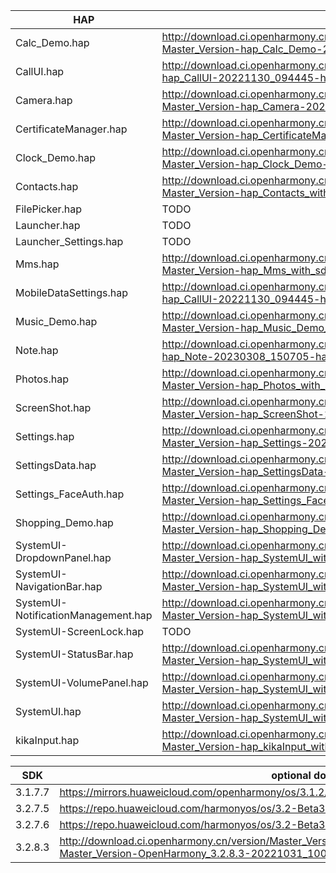| HAP | permanent archive addresses |
| - | - |
| Calc_Demo.hap | http://download.ci.openharmony.cn/version/Master_Version/hap_Calc_Demo/20221213_094211/version-Master_Version-hap_Calc_Demo-20221213_094211-hap_Calc_Demo.tar.gz |
| CallUI.hap | http://download.ci.openharmony.cn/version/Master_Version/hap_CallUI/20221130_094445/version-Master_Version-hap_CallUI-20221130_094445-hap_CallUI.tar.gz |
| Camera.hap | http://download.ci.openharmony.cn/version/Master_Version/hap_Camera/20221228_170611/version-Master_Version-hap_Camera-20221228_170611-hap_Camera.tar.gz |
| CertificateManager.hap | http://download.ci.openharmony.cn/version/Master_Version/hap_CertificateManager/20221129_164935/version-Master_Version-hap_CertificateManager-20221129_164935-hap_CertificateManager.tar.gz |
| Clock_Demo.hap | http://download.ci.openharmony.cn/version/Master_Version/hap_Clock_Demo/20221213_094140/version-Master_Version-hap_Clock_Demo-20221213_094140-hap_Clock_Demo.tar.gz |
| Contacts.hap | http://download.ci.openharmony.cn/version/Master_Version/hap_Contacts_with_sdk/20230223_154715/version-Master_Version-hap_Contacts_with_sdk-20230223_154715-hap_Contacts_with_sdk.tar.gz |
| FilePicker.hap | TODO | http://download.ci.openharmony.cn/version/Master_Version/hap_Photos/20221130_212427/version-Master_Version-hap_Photos-20221130_212427-hap_Photos.tar.gz |
| Launcher.hap | TODO | http://download.ci.openharmony.cn/version/Daily_Version/hap_Launcher/20230105_140939/version-Daily_Version-hap_Launcher-20230105_140939-hap_Launcher.tar.gz |
| Launcher_Settings.hap | TODO | http://download.ci.openharmony.cn/version/Daily_Version/hap_Launcher/20230105_140939/version-Daily_Version-hap_Launcher-20230105_140939-hap_Launcher.tar.gz |
| Mms.hap | http://download.ci.openharmony.cn/version/Master_Version/hap_Mms_with_sdk/20230223_154757/version-Master_Version-hap_Mms_with_sdk-20230223_154757-hap_Mms_with_sdk.tar.gz |
| MobileDataSettings.hap | http://download.ci.openharmony.cn/version/Master_Version/hap_CallUI/20221130_094445/version-Master_Version-hap_CallUI-20221130_094445-hap_CallUI.tar.gz |
| Music_Demo.hap | http://download.ci.openharmony.cn/version/Master_Version/hap_Music_Demo_with_sdk/20230301_102625/version-Master_Version-hap_Music_Demo_with_sdk-20230301_102625-hap_Music_Demo_with_sdk.tar.gz |
| Note.hap | http://download.ci.openharmony.cn/version/Master_Version/hap_Note/20230308_150705/version-Master_Version-hap_Note-20230308_150705-hap_Note.tar.gz |
| Photos.hap | http://download.ci.openharmony.cn/version/Master_Version/hap_Photos/20230220_181413/version-Master_Version-hap_Photos_with_sdk-20230220_181413-hap_Photos_with_sdk.tar.gz |
| ScreenShot.hap | http://download.ci.openharmony.cn/version/Master_Version/hap_ScreenShot/20221129_163631/version-Master_Version-hap_ScreenShot-20221129_163631-hap_ScreenShot.tar.gz |
| Settings.hap | http://download.ci.openharmony.cn/version/Master_Version/hap_Settings/20230106_144942/version-Master_Version-hap_Settings-20230106_144942-hap_Settings.tar.gz |
| SettingsData.hap | http://download.ci.openharmony.cn/version/Master_Version/hap_SettingsData/20230310_091756/version-Master_Version-hap_SettingsData-20230310_091756-hap_SettingsData.tar.gz |
| Settings_FaceAuth.hap | http://download.ci.openharmony.cn/version/Master_Version/hap_Settings_FaceAuth/20221213_094607/version-Master_Version-hap_Settings_FaceAuth-20221213_094607-hap_Settings_FaceAuth.tar.gz |
| Shopping_Demo.hap | http://download.ci.openharmony.cn/version/Master_Version/hap_Shopping_Demo/20221213_094528/version-Master_Version-hap_Shopping_Demo-20221213_094528-hap_Shopping_Demo.tar.gz |
| SystemUI-DropdownPanel.hap | http://download.ci.openharmony.cn/version/Master_Version/hap_SystemUI_with_sdk/20230227_105247/version-Master_Version-hap_SystemUI_with_sdk-20230227_105247-hap_SystemUI_with_sdk.tar.gz |
| SystemUI-NavigationBar.hap | http://download.ci.openharmony.cn/version/Master_Version/hap_SystemUI_with_sdk/20230227_105247/version-Master_Version-hap_SystemUI_with_sdk-20230227_105247-hap_SystemUI_with_sdk.tar.gz |
| SystemUI-NotificationManagement.hap | http://download.ci.openharmony.cn/version/Master_Version/hap_SystemUI_with_sdk/20230227_105247/version-Master_Version-hap_SystemUI_with_sdk-20230227_105247-hap_SystemUI_with_sdk.tar.gz |
| SystemUI-ScreenLock.hap | TODO |
| SystemUI-StatusBar.hap | http://download.ci.openharmony.cn/version/Master_Version/hap_SystemUI_with_sdk/20230227_105247/version-Master_Version-hap_SystemUI_with_sdk-20230227_105247-hap_SystemUI_with_sdk.tar.gz |
| SystemUI-VolumePanel.hap | http://download.ci.openharmony.cn/version/Master_Version/hap_SystemUI_with_sdk/20230227_105247/version-Master_Version-hap_SystemUI_with_sdk-20230227_105247-hap_SystemUI_with_sdk.tar.gz |
| SystemUI.hap | http://download.ci.openharmony.cn/version/Master_Version/hap_SystemUI_with_sdk/20230227_105247/version-Master_Version-hap_SystemUI_with_sdk-20230227_105247-hap_SystemUI_with_sdk.tar.gz |
| kikaInput.hap | http://download.ci.openharmony.cn/version/Master_Version/hap_kikaInput_with_sdk/20230206_112758/version-Master_Version-hap_kikaInput_with_sdk-20230206_112758-hap_kikaInput_with_sdk.tar.gz |

| SDK | optional download urls |
| - | - |
| 3.1.7.7 | https://mirrors.huaweicloud.com/openharmony/os/3.1.2/sdk-patch/ohos-sdk-full.tar.gz |
| 3.2.7.5 | https://repo.huaweicloud.com/harmonyos/os/3.2-Beta3/ohos-sdk-windows_linux-full.tar.gz |
| 3.2.7.6 | https://repo.huaweicloud.com/harmonyos/os/3.2-Beta3/sdk-patch/ohos-sdk-full.tar.gz |
| 3.2.8.3 | http://download.ci.openharmony.cn/version/Master_Version/OpenHarmony_3.2.8.3/20221031_100640/version-Master_Version-OpenHarmony_3.2.8.3-20221031_100640-ohos-sdk-full.tar.gz |
